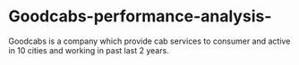 # Goodcabs-performance-analysis-

Goodcabs is a company which provide cab services to consumer and active in 10 cities and working in past last 2 years.

